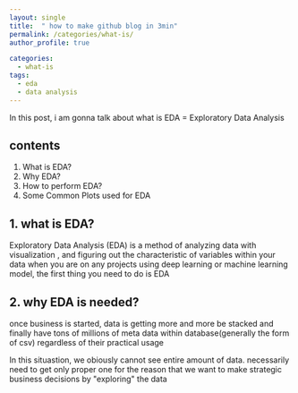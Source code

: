 ```yaml
---
layout: single
title:  " how to make github blog in 3min"
permalink: /categories/what-is/
author_profile: true

categories:
  - what-is
tags:
  - eda
  - data analysis
---
```


In this post, i am gonna talk about what is EDA  =  Exploratory Data Analysis 

## contents 
1. What is EDA?
2. Why EDA?
3. How to perform EDA?
4. Some Common Plots used for EDA

## 1. what is EDA?
Exploratory Data Analysis (EDA) is a method of analyzing data with visualization , and figuring out the characteristic of variables within your data
when you are on any projects using deep learning or machine learning model, the first thing you need to do is EDA 

## 2. why EDA is needed?
once business is started, data is getting more and more be stacked and finally have tons of millions of meta data within database(generally the form of csv) regardless of their practical usage 

In this situastion, we obiously cannot see entire amount of data. 
necessarily need to get only proper one for the reason that we want to make strategic business decisions by "exploring" the data 


